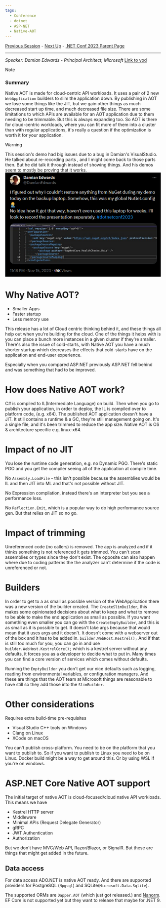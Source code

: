 ```yaml
---
tags:
  - Conference
  - dotnet
  - ASP-NET
  - Native-AOT
---
```

[Previous Session](What's%20new%20in%20System.Text.Json.md) - [Next Up](Visual%20Studio%20Updates%20for%20.NET%20Devs.md) - [.NET Conf 2023 Parent Page](../README.md)

---
_Speaker: Damian Edwards - Principal Architect, Microsoft_
[Link to vod]()

>[!note]
>### Summary
>Native AOT is made for cloud-centric API workloads. It uses a pair of 2 new `WebApplication` builders to slim the application down. By publishing in AOT we lose some things like the JIT, but we gain other things as much decreased start up time, and much decreased file size. There are some limitations to which APIs are available for an AOT application due to them needing to be trimmable. But this is always expanding too. So AOT is there for cloud-centric workloads, where you can fit more of them into a cluster than with regular applications, it's really a question if the optimization is worth it for your application.



>[!warning]
>This session's demo had big issues due to a bug in Damian's VisualStudio. He talked about re-recording parts , and I might come back to those parts then. But he did talk it through instead of showing things. And his demos seem to mostly be proving that it works.
>![](../_Files/dotnetconf-23/dotnetconf-23-damianBug.png)

# Why Native AOT?
- Smaller Apps
- Faster startup
- Less memory use

This release has a lot of Cloud centric thinking behind it, and these things all help out when you're building for the cloud. One of the things it helps with is you can place a bunch more instances in a given cluster if they're smaller. There's also the issue of cold-starts, with Native AOT you have a much shorter startup which decreases the effects that cold-starts have on the application and end-user experience. 

Especially when you compared ASP.NET previously ASP.NET fell behind and was something that had to be improved.
# How does Native AOT work?
C# is compiled to IL(Intermediate Language) on build. Then when you go to publish your application, in order to deploy, the IL is compiled over to platform code, (e.g. x64). The published AOT application doesn't have a JIT. It still contains a runtime & a GC, they're still management going on. It's a single file, and it's been trimmed to reduce the app size. Native AOT is OS & architecture specific e.g. linux-x64.
# Impact of no JIT
You lose the runtime code generation, e.g. no Dynamic PGO. There's static PGO and you get the compiler seeing all of the application at compile time.

No `Assembly.LoadFile` - this isn't possible because the assemblies would be IL and then JIT into ML and that's not possible without JIT.

No Expression compilation, instead there's an interpreter but you see a performance loss. 

No `Reflection.Emit`, which is a popular way to do high performance source gen. But that relies on JIT so no go.
# Impact of trimming
Unreferenced code (no callers) is removed. The app is analyzed and if it thinks something is not referenced it gets trimmed. You can't scan assemblies or types since they don't exist. The opposite can also happen where due to coding patterns the the analyzer can't determine if the code is unreferenced or not.
# Builders
In order to get to a as small as possible version of the WebApplication there was a new version of the builder created. The `CreateSlimBuilder`, this makes some opinionated decisions about what to keep and what to remove to be able to make the end application as small as possible. If you want something even smaller you can go with the `CreateEmptyBuilder`, and this is as small as it is possible to get. It doesn't take args because that would mean that it uses args and it doesn't. It doesn't come with a webserver out of the box and it has to be added in. `builder.WebHost.Kestrel();` And if that is still too much for you, you can go in and use `builder.WebHost.KestrelCore();` which is a kestrel server without any defaults, it forces you as a developer to decide what to put in. Many times you can find a core version of services which comes without defaults.

Running the `EmptyBuilder` you don't get our nice defaults such as logging, reading from environmental variables, or configuration managers. And these are things that the AOT team at Microsoft things are reasonable to have still so they add those into the `SlimBuilder`.
# Other considerations
Requires extra build-time pre-requisites 
- Visual Studio C++ tools on Windows
- Clang on Linux
- XCode on macOS

You can't publish cross-platform. You need to be on the platform that you want to publish to. So if you want to publish to Linux you need to be on Linux. Docker build might be a way to get around this. Or by using WSL if you're on windows.
# ASP.NET Core Native AOT support
The initial target of native AOT is cloud-focused/cloud native API workloads. This means we have
- Kestrel HTTP server
- Middleware
- Minimal APIs (Request Delegate Generator)
- gRPC
- JWT Authentication
- Authorization

But we don't have MVC/Web API, Razor/Blazor, or SignalR. But these are things that might get added in the future.
## Data access
For data access ADO.NET is native AOT ready. And there are supported providers for PostgreSQL (`Npgsql`) and SQLite(`Microsoft.Data.Sqlite`).

The supported ORMs are `Dapper.AOT` (which just got released.) and [Nanorm](https://github.com/DamianEdwards/Nanorm). EF Core is not supported yet but they want to release that maybe for .NET 9.
